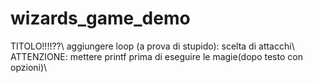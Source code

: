 # wizards_game_demo
TITOLO!!!!??\\
aggiungere loop (a prova di stupido): scelta di attacchi\\
ATTENZIONE: mettere printf prima di eseguire le magie(dopo testo con opzioni)\\
